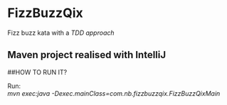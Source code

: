 # FizzBuzzQix
Fizz buzz kata with a *TDD approach*

Maven project realised with IntelliJ  
--------------------------------

##HOW TO RUN IT?

Run:  
*mvn exec:java -Dexec.mainClass=com.nb.fizzbuzzqix.FizzBuzzQixMain*

